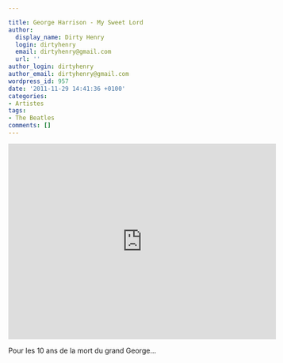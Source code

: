 ```yaml
---

title: George Harrison - My Sweet Lord
author:
  display_name: Dirty Henry
  login: dirtyhenry
  email: dirtyhenry@gmail.com
  url: ''
author_login: dirtyhenry
author_email: dirtyhenry@gmail.com
wordpress_id: 957
date: '2011-11-29 14:41:36 +0100'
categories:
- Artistes
tags:
- The Beatles
comments: []
---
```

<iframe width="540" height="396" src="http://www.youtube.com/embed/wynYMJwEPH8" frameborder="0" allowfullscreen></iframe>

Pour les 10 ans de la mort du grand George...
